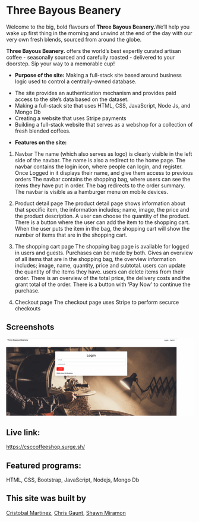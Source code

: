 # Three Bayous Beanery
Welcome to the big, bold flavours of <strong>Three Bayous Beanery.</strong>We’ll help you wake up first thing in the morning and unwind at the end of the day with our very own fresh blends, sourced from around the globe.</p>
 
<p><strong>Three Bayous Beanery.</strong> offers the world’s best expertly curated artisan coffee - seasonally sourced and carefully roasted - delivered to your doorstep.
Sip your way to a memorable cup!</p>


* **Purpose of the site:** 
  Making a full-stack site based around business logic used to control a centrally-owned database. 
- The site provides an authentication mechanism and provides paid access to the site’s data based on the dataset. 
- Making a full-stack site that uses HTML, CSS, JavaScript, Node Js, and Mongo Db
- Creating a website that uses Stripe payments 
- Building a full-stack website that serves as a webshop for a collection of fresh blended coffees. 
  
* **Features on the site:**
 1. Navbar
The name (which also serves as logo) is clearly visible in the left side of the navbar. The name is also a redirect to the home page.
The navbar contains the login icon, where people can login, and register. Once Logged in it displays their name, and give them access to previous orders
The navbar contains the shopping bag, where users can see the items they have put in order. The bag redirects to the order summary.
The navbar is visible as a hamburger menu on mobile devices.

2. Product detail page
The product detail page shows information about that specific item, the information includes; name, image, the price and the product description.
A user can choose the quantity of the product.
There is a button where the user can add the item to the shopping cart.
When the user puts the item in the bag, the shopping cart will show the number of items that are in the shopping cart.

3. The shopping cart page
The shopping bag page is available for logged in users and guests. Purchases can be made by both.
Gives an overview of all items that are in the shopping bag, the overview information includes; image, name, quantity, price and subtotal.
users can update the quantity of the items they have.
users can delete items from their order.
There is an overview of the total price, the delivery costs and the grant total of the order.
There is a button with ‘Pay Now’ to continue the purchase.

4. Checkout page 
The checkout page uses Stripe to perform securce checkouts

## Screenshots
<img src="./images/screenshots.gif">
   
## Live link: 
https://csccoffeeshop.surge.sh/


## Featured programs: 
HTML, CSS, Bootstrap, JavaScript, Nodejs, Mongo Db


## This site was built by
[Cristobal Martinez](https://github.com/Cristobalmtz16), [Chris Gaunt](https://github.com/cgaunt58), [Shawn Miramon](https://github.com/miramonster)
